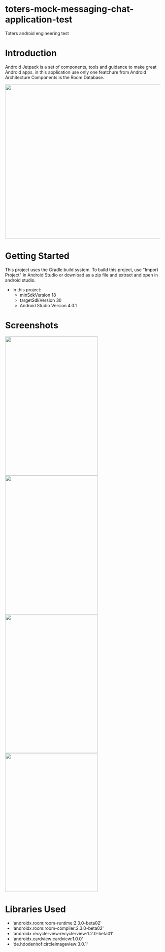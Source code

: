 # toters-mock-messaging-chat-application-test
Toters android engineering test
# Introduction
Android Jetpack is a set of components, tools and guidance to make great Android apps. in this application use only one featchure from Android Architecture Components is the Room Database.

<img src="https://user-images.githubusercontent.com/52491316/109083839-53dae000-770f-11eb-879a-41194a82b4f8.jpg" width="800" height="500"/>

# Getting Started
This project uses the Gradle build system. To build this project, use "Import Project" in Android Studio or download as a zip file and extract and open in android studio.
* In this project:
    * minSdkVersion 18
    * targetSdkVersion 30
    * Android Studio Version 4.0.1
# Screenshots
<img src="https://user-images.githubusercontent.com/52491316/109078851-b4195400-7706-11eb-99f1-2509c9d14660.png" width="300" height="450" />    <img src="https://user-images.githubusercontent.com/52491316/109080802-d9f42800-7709-11eb-9cea-f998569cad46.png" width="300" height="450" />    
<img src="https://user-images.githubusercontent.com/52491316/109080860-f3956f80-7709-11eb-8c7a-dd0116705c1b.png" width="300" height="450" />    <img src="https://user-images.githubusercontent.com/52491316/109080889-00b25e80-770a-11eb-9886-f68984c1a904.png" width="300" height="450" /> 

# Libraries Used
   * 'androidx.room:room-runtime:2.3.0-beta02'
   * 'androidx.room:room-compiler:2.3.0-beta02'
   * 'androidx.recyclerview:recyclerview:1.2.0-beta01'
   * 'androidx.cardview:cardview:1.0.0'
   * 'de.hdodenhof:circleimageview:3.0.1'
